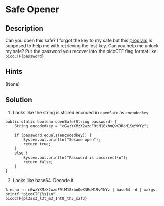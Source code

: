 # Safe Opener
## Description
Can you open this safe? I forgot the key to my safe but this [program](SafeOpener.java) is supposed to help me with retrieving the lost key. Can you help me unlock my safe? Put the password you recover into the picoCTF flag format like: ```picoCTF{password}```
## Hints
(None)
## Solution
1. Looks like the string is stored encoded in ```openSafe``` as ```encodedkey```.
```
public static boolean openSafe(String password) {
	String encodedkey = "cGwzYXMzX2wzdF9tM18xbnQwX3RoM19zYWYz";
	
	if (password.equals(encodedkey)) {
		System.out.println("Sesame open");
		return true;
	}
	else {
		System.out.println("Password is incorrect\n");
		return false;
	}
}
```
2. Looks like base64. Decode it.
```
% echo -n cGwzYXMzX2wzdF9tM18xbnQwX3RoM19zYWYz | base64 -d | xargs printf "picoCTF{%s}\n"
picoCTF{pl3as3_l3t_m3_1nt0_th3_saf3}
```
